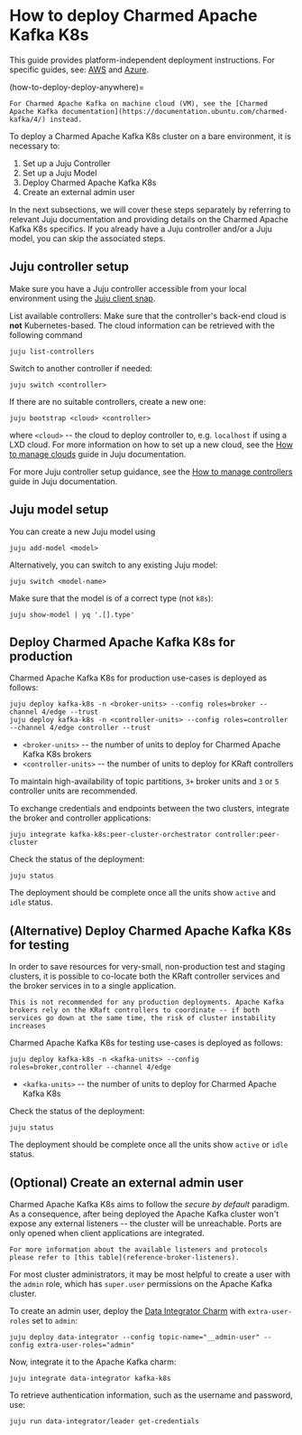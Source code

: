 # How to deploy Charmed Apache Kafka K8s

This guide provides platform-independent deployment instructions.
For specific guides, see: [AWS](how-to-deploy-deploy-on-aws) and [Azure](how-to-deploy-deploy-on-azure).

(how-to-deploy-deploy-anywhere)=

```{caution}
For Charmed Apache Kafka on machine cloud (VM), see the [Charmed Apache Kafka documentation](https://documentation.ubuntu.com/charmed-kafka/4/) instead.
```

To deploy a Charmed Apache Kafka K8s cluster on a bare environment, it is necessary to:

1. Set up a Juju Controller
2. Set up a Juju Model
3. Deploy Charmed Apache Kafka K8s
4. Create an external admin user

In the next subsections, we will cover these steps separately by referring to
relevant Juju documentation and providing details on the Charmed Apache Kafka K8s specifics.
If you already have a Juju controller and/or a Juju model, you can skip the associated steps.

## Juju controller setup

Make sure you have a Juju controller accessible from 
your local environment using the [Juju client snap](https://snapcraft.io/juju). 

List available controllers:
Make sure that the controller's back-end cloud is **not** Kubernetes-based.
The cloud information can be retrieved with the following command

```shell
juju list-controllers
```

Switch to another controller if needed:

```shell
juju switch <controller>
```

If there are no suitable controllers, create a new one:

```shell
juju bootstrap <cloud> <controller>
```

where `<cloud>` -- the cloud to deploy controller to, e.g. `localhost` if using a LXD cloud. For more information on how to set up a new cloud, see the [How to manage clouds](https://documentation.ubuntu.com/juju/latest/howto/manage-clouds/index.html) guide in Juju documentation.

For more Juju controller setup guidance, see the [How to manage controllers](https://documentation.ubuntu.com/juju/3.6/howto/manage-controllers/) guide in Juju documentation.

## Juju model setup

You can create a new Juju model using 

```shell
juju add-model <model>
```

Alternatively, you can switch to any existing Juju model: 

```shell
juju switch <model-name>
```

Make sure that the model is of a correct type (not `k8s`):

```shell
juju show-model | yq '.[].type'
```

## Deploy Charmed Apache Kafka K8s for production

Charmed Apache Kafka K8s for production use-cases is deployed as follows:

```shell
juju deploy kafka-k8s -n <broker-units> --config roles=broker --channel 4/edge --trust
juju deploy kafka-k8s -n <controller-units> --config roles=controller --channel 4/edge controller --trust
```

- `<broker-units>` -- the number of units to deploy for Charmed Apache Kafka K8s brokers
- `<controller-units>` -- the number of units to deploy for KRaft controllers

To maintain high-availability of topic partitions, `3+` broker units and `3` or `5` controller units are recommended.

To exchange credentials and endpoints between the two clusters, integrate the broker and controller applications:

```shell
juju integrate kafka-k8s:peer-cluster-orchestrator controller:peer-cluster
```

Check the status of the deployment:

```shell
juju status
```

The deployment should be complete once all the units show `active` and `idle` status.

## (Alternative) Deploy Charmed Apache Kafka K8s for testing

In order to save resources for very-small, non-production test and staging clusters, it is possible to co-locate both the KRaft controller services and the broker services in to a single application.

```{warning}
This is not recommended for any production deployments. Apache Kafka brokers rely on the KRaft controllers to coordinate -- if both services go down at the same time, the risk of cluster instability increases
```

Charmed Apache Kafka K8s for testing use-cases is deployed as follows:

```shell
juju deploy kafka-k8s -n <kafka-units> --config roles=broker,controller --channel 4/edge
```

- `<kafka-units>` -- the number of units to deploy for Charmed Apache Kafka K8s

Check the status of the deployment:

```shell
juju status
```

The deployment should be complete once all the units show `active` or `idle` status.

## (Optional) Create an external admin user

Charmed Apache Kafka K8s aims to follow the _secure by default_ paradigm. As a consequence, after being deployed the Apache Kafka cluster
won't expose any external listeners -- the cluster will be unreachable. Ports are only opened when client applications are integrated.

```{note}
For more information about the available listeners and protocols please refer to [this table](reference-broker-listeners). 
```

For most cluster administrators, it may be most helpful to create a user with the `admin` role, which has `super.user` permissions on the Apache Kafka cluster.

To create an admin user, deploy the [Data Integrator Charm](https://charmhub.io/data-integrator) with
`extra-user-roles` set to `admin`:

```shell
juju deploy data-integrator --config topic-name="__admin-user" --config extra-user-roles="admin"
```

Now, integrate it to the Apache Kafka charm:

```shell
juju integrate data-integrator kafka-k8s
```

To retrieve authentication information, such as the username and password, use:

```shell
juju run data-integrator/leader get-credentials
```
